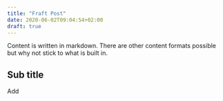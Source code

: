 ```yaml
---
title: "Fraft Post"
date: 2020-06-02T09:04:54+02:00
draft: true
---
```



Content is written in markdown. There are other content formats possible
but why not stick to what is built in.

## Sub title

Add
